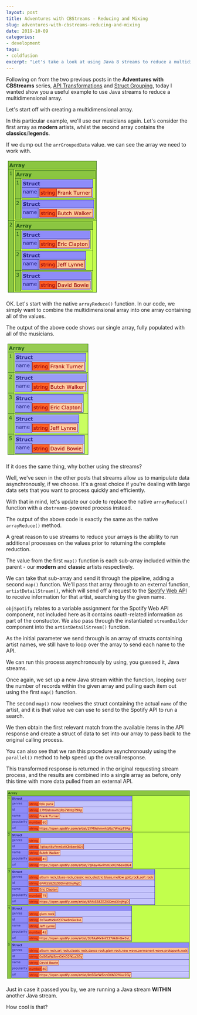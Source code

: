 ```yaml
---
layout: post
title: Adventures with CBStreams - Reducing and Mixing
slug: adventures-with-cbstreams-reducing-and-mixing
date: 2019-10-09
categories:
- development
tags:
- coldfusion
excerpt: "Let's take a look at using Java 8 streams to reduce a multidimensional array."
---
```


Following on from the two previous posts in the **Adventures with CBStreams** series, [API Transformations](/2019/10/07/adventures-with-cbstreams-api-transformations.html) and [Struct Grouping](/2019/10/08/adventures-with-cbstreams-struct-grouping.html), today I wanted show you a useful example to use Java streams to reduce a multidimensional array.

Let's start off with creating a multidimensional array.

<script src="https://gist.github.com/coldfumonkeh/92cd0ba42a14cf14a159349e03ea89de.js"></script>

In this particular example, we'll use our musicians again. Let's consider the first array as **modern** artists, whilst the second array contains the **classics**/**legends**.

If we dump out the `arrGroupedData` value. we can see the array we need to work with.

![The raw multidimnesional array](/assets/uploads/2019/10/streams_multidimensional_array_raw.png)

OK. Let's start with the native `arrayReduce()` function. In our code, we simply want to combine the multidimensional array into one array containing all of the values.

<script src="https://gist.github.com/coldfumonkeh/c5b21e078d778b43bf9a7910f247fa1d.js"></script>

The output of the above code shows our single array, fully populated with all of the musicians.

![Native CFML arrayReduce](/assets/uploads/2019/10/native_arrayreduce.png)

If it does the same thing, why bother using the streams?

Well, we've seen in the other posts that streams allow us to manipulate data asynchronously, if we choose. It's a great choice if you're dealing with large data sets that you want to process quickly and efficiently.

With that in mind, let's update our code to replace the native `arrayReduce()` function with a `cbstreams`-powered process instead.

<script src="https://gist.github.com/coldfumonkeh/281b2e29debee2ebb0e214d42d83994e.js"></script>

The output of the above code is exactly the same as the native `arrayReduce()` method.

A great reason to use streams to reduce your arrays is the ability to run additional processes on the values prior to returning the complete reduction.

The value from the first `map()` function is each sub-array included within the parent - our **modern** and **classic** artists respectively.

We can take that sub-array and send it through the pipeline, adding a second `map()` function. We'll pass that array through to an external function, `artistDetailStream()`, which will send off a request to the [Spotify Web API](https://github.com/coldfumonkeh/Spotify-Web-API) to receive information for that artist, searching by the given name.

`objSpotify` relates to a variable assignment for the Spotify Web API component, not included here as it contains oauth-related information as part of the constuctor. We also pass through the instantiated `streamBuilder` component into the `artistDetailStream()` function.

<script src="https://gist.github.com/coldfumonkeh/735a12f802a07f36d73e46880aea4c47.js"></script>

As the initial parameter we send through is an array of structs containing artist names, we still have to loop over the array to send each name to the API.

We can run this process asynchronously by using, you guessed it, Java streams.

<script src="https://gist.github.com/coldfumonkeh/fc449c59d3db01a546f68e50488a8883.js"></script>

Once again, we set up a new Java stream within the function, looping over the number of records within the given array and pulling each item out using the first `map()` function.

The second `map()` now receives the struct containing the actual `name` of the artist, and it is that value we can use to send to the Spotify API to run a search.

We then obtain the first relevant match from the available items in the API response and create a struct of data to set into our array to pass back to the original calling process.

You can also see that we ran this procedure asynchronously using the `parallel()` method to help speed up the overall response.

This transformed response is returned in the original requesting stream process, and the results are combined into a single array as before, only this time with more data pulled from an external API.

![The reduced and transformed array](/assets/uploads/2019/10/streams_reduced_and_transformed.png)

Just in case it passed you by, we are running a Java stream **WITHIN** another Java stream.

How cool is that?